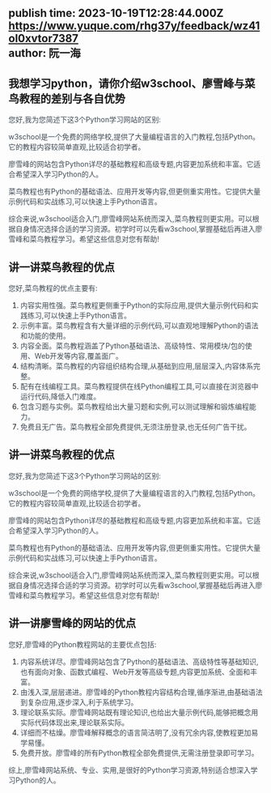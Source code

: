 publish time: 2023-10-19T12:28:44.000Z  
https://www.yuque.com/rhg37y/feedback/wz41ol0xvtor7387  
author: 阮一海  
---


## 我想学习python，请你介绍w3school、廖雪峰与菜鸟教程的差别与各自优势


<font style="color:rgb(63, 74, 84);">您好,我为您简述下这3个Python学习网站的区别:</font>

<font style="color:rgb(63, 74, 84);">w3school是一个免费的网络学校,提供了大量编程语言的入门教程,包括Python。它的教程内容较简单直观,比较适合初学者。</font>

<font style="color:rgb(63, 74, 84);">廖雪峰的网站包含Python详尽的基础教程和高级专题,内容更加系统和丰富。它适合希望深入学习Python的人。</font>

<font style="color:rgb(63, 74, 84);">菜鸟教程也有Python的基础语法、应用开发等内容,但更侧重实用性。它提供大量示例代码和实战练习,可以快速上手Python语言。</font>

<font style="color:rgb(63, 74, 84);">综合来说,w3school适合入门,廖雪峰网站系统而深入,菜鸟教程则更实用。可以根据自身情况选择合适的学习资源。初学时可以先看w3school,掌握基础后再进入廖雪峰和菜鸟教程学习。希望这些信息对您有帮助!</font>

<font style="color:rgb(63, 74, 84);"></font>

## 讲一讲菜鸟教程的优点


<font style="color:rgb(63, 74, 84);">您好,菜鸟教程的优点主要有:</font>

1. <font style="color:rgb(63, 74, 84);">内容实用性强。菜鸟教程更侧重于Python的实际应用,提供大量示例代码和实践练习,可以快速上手Python语言。</font>
2. <font style="color:rgb(63, 74, 84);">示例丰富。菜鸟教程含有大量详细的示例代码,可以直观地理解Python的语法和功能的使用。</font>
3. <font style="color:rgb(63, 74, 84);">内容全面。菜鸟教程涵盖了Python基础语法、高级特性、常用模块/包的使用、Web开发等内容,覆盖面广。</font>
4. <font style="color:rgb(63, 74, 84);">结构清晰。菜鸟教程的内容组织结构合理,从基础到应用,层层深入,内容体系完整。</font>
5. <font style="color:rgb(63, 74, 84);">配有在线编程工具。菜鸟教程提供在线Python编程工具,可以直接在浏览器中运行代码,降低入门难度。</font>
6. <font style="color:rgb(63, 74, 84);">包含习题与实例。菜鸟教程给出大量习题和实例,可以测试理解和锻炼编程能力。</font>
7. <font style="color:rgb(63, 74, 84);">免费且无广告。菜鸟教程全部免费提供,无须注册登录,也无任何广告干扰。</font>

<font style="color:rgb(63, 74, 84);"></font>

<font style="color:rgb(63, 74, 84);"></font>

## 讲一讲菜鸟教程的优点


<font style="color:rgb(63, 74, 84);">您好,我为您简述下这3个Python学习网站的区别:</font>

<font style="color:rgb(63, 74, 84);">w3school是一个免费的网络学校,提供了大量编程语言的入门教程,包括Python。它的教程内容较简单直观,比较适合初学者。</font>

<font style="color:rgb(63, 74, 84);">廖雪峰的网站包含Python详尽的基础教程和高级专题,内容更加系统和丰富。它适合希望深入学习Python的人。</font>

<font style="color:rgb(63, 74, 84);">菜鸟教程也有Python的基础语法、应用开发等内容,但更侧重实用性。它提供大量示例代码和实战练习,可以快速上手Python语言。</font>

<font style="color:rgb(63, 74, 84);">综合来说,w3school适合入门,廖雪峰网站系统而深入,菜鸟教程则更实用。可以根据自身情况选择合适的学习资源。初学时可以先看w3school,掌握基础后再进入廖雪峰和菜鸟教程学习。希望这些信息对您有帮助!</font>

<font style="color:rgb(63, 74, 84);"></font>

## 讲一讲廖雪峰的网站的优点


<font style="color:rgb(63, 74, 84);">您好,廖雪峰的Python教程网站的主要优点包括:</font>

1. <font style="color:rgb(63, 74, 84);">内容系统详尽。廖雪峰网站包含了Python的基础语法、高级特性等基础知识,也有面向对象、函数式编程、Web开发等高级专题,内容更加系统、全面和丰富。</font>
2. <font style="color:rgb(63, 74, 84);">由浅入深,层层递进。廖雪峰的Python教程内容结构合理,循序渐进,由基础语法到复杂应用,逐步深入,利于系统学习。</font>
3. <font style="color:rgb(63, 74, 84);">理论联系实际。廖雪峰网站既有理论知识,也给出大量示例代码,能够把概念用实际代码体现出来,理论联系实际。</font>
4. <font style="color:rgb(63, 74, 84);">详细而不枯燥。廖雪峰解释概念的语言简洁明了,没有冗余内容,使教程更加易学易懂。</font>
5. <font style="color:rgb(63, 74, 84);">免费开放。廖雪峰的所有Python教程全部免费提供,无需注册登录即可学习。</font>

<font style="color:rgb(63, 74, 84);">综上,廖雪峰网站系统、专业、实用,是很好的Python学习资源,特别适合想深入学习Python的人。</font>

<font style="color:rgb(63, 74, 84);"></font>

<font style="color:rgb(63, 74, 84);"></font>





